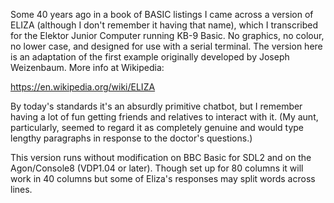 Some 40 years ago in a book of BASIC listings I came across a version of ELIZA (although I don't remember it having that name), which I transcribed for the Elektor Junior Computer running KB-9 Basic. No graphics, no colour, no lower case, and designed for use with a serial terminal. The version here is an adaptation of the first example originally developed by Joseph Weizenbaum.
More info at Wikipedia:

https://en.wikipedia.org/wiki/ELIZA

By today's standards it's an absurdly primitive chatbot, but I remember having a lot of fun getting friends and relatives to interact with it. (My aunt, particularly, seemed to regard it as completely genuine and would type lengthy paragraphs in response to the doctor's questions.)

This version runs without modification on BBC Basic for SDL2 and on the Agon/Console8 (VDP1.04 or later). Though set up for 80 columns it will work in 40 columns but some of Eliza's responses may split words across lines.
